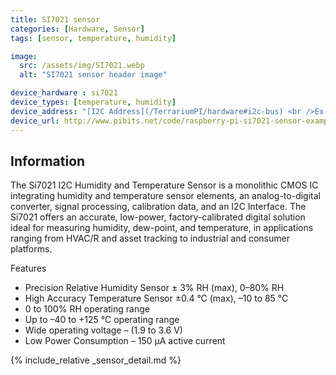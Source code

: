 ```yaml
---
title: SI7021 sensor
categories: [Hardware, Sensor]
tags: [sensor, temperature, humidity]

image:
  src: /assets/img/SI7021.webp
  alt: "SI7021 sensor header image"

device_hardware : si7021
device_types: [temperature, humidity]
device_address: "[I2C Address](/TerrariumPI/hardware#i2c-bus) <br />Ex: `0x40`"
device_url: http://www.pibits.net/code/raspberry-pi-si7021-sensor-example.php
---
```


## Information
The  Si7021  I2C Humidity  and  Temperature  Sensor  is  a  monolithic  CMOS  IC integrating   humidity   and   temperature   sensor   elements,   an   analog-to-digital converter, signal processing, calibration data, and an I2C Interface. The Si7021 offers an accurate, low-power, factory-calibrated digital solution ideal for measuring humidity, dew-point, and temperature, in applications ranging from HVAC/R and asset tracking to industrial and consumer platforms.

Features
- Precision Relative Humidity Sensor ± 3% RH (max), 0–80% RH
- High Accuracy Temperature Sensor ±0.4 °C (max), –10 to 85 °C
- 0 to 100% RH operating range
- Up to –40 to +125 °C operating range
- Wide operating voltage – (1.9 to 3.6 V)
- Low Power Consumption – 150 μA active current

{% include_relative _sensor_detail.md %}